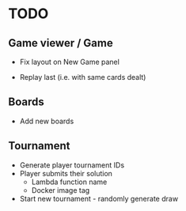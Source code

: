 # TODO

## Game viewer / Game
- Fix layout on New Game panel

- Replay last (i.e. with same cards dealt)

## Boards
- Add new boards

## Tournament
- Generate player tournament IDs
- Player submits their solution
    - Lambda function name
    - Docker image tag
- Start new tournament - randomly generate draw

